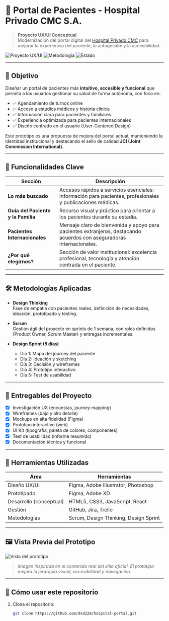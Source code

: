 # 🏥 Portal de Pacientes - Hospital Privado CMC S.A.

> **Proyecto UX/UI Conceptual**  
> Modernización del portal digital del [Hospital Privado CMC](https://hospitalprivado.com.ar/) para mejorar la experiencia del paciente, la autogestión y la accesibilidad.

![Proyecto UX/UI](https://img.shields.io/badge/Proyecto-UX_UI_Conceptual-blue)
![Metodología](https://img.shields.io/badge/Metodología-Scrum_&_Design_Thinking-purple)
![Estado](https://img.shields.io/badge/Estado-Prototipo_Conceptual-green)

---

## 🎯 Objetivo

Diseñar un portal de pacientes más **intuitivo, accesible y funcional** que permita a los usuarios gestionar su salud de forma autónoma, con foco en:

- ✅ Agendamiento de turnos online  
- ✅ Acceso a estudios médicos y historia clínica  
- ✅ Información clara para pacientes y familiares  
- ✅ Experiencia optimizada para pacientes internacionales  
- ✅ Diseño centrado en el usuario (User-Centered Design)

Este prototipo es una propuesta de mejora del portal actual, manteniendo la identidad institucional y destacando el sello de calidad **JCI (Joint Commission International)**.

---

## 🧩 Funcionalidades Clave

| Sección | Descripción |
|--------|-------------|
| **Lo más buscado** | Accesos rápidos a servicios esenciales: información para pacientes, profesionales y publicaciones médicas. |
| **Guía del Paciente y la Familia** | Recurso visual y práctico para orientar a los pacientes durante su estadía. |
| **Pacientes Internacionales** | Mensaje claro de bienvenida y apoyo para pacientes extranjeros, destacando acuerdos con aseguradoras internacionales. |
| **¿Por qué elegirnos?** | Sección de valor institucional: excelencia profesional, tecnología y atención centrada en el paciente. |

---

## 🛠️ Metodologías Aplicadas

- **Design Thinking**  
  Fase de empatía con pacientes reales, definición de necesidades, ideación, prototipado y testing.

- **Scrum**  
  Gestión ágil del proyecto en sprints de 1 semana, con roles definidos (Product Owner, Scrum Master) y entregas incrementales.

- **Design Sprint (5 días)**  
  - Día 1: Mapa del journey del paciente  
  - Día 2: Ideación y sketching  
  - Día 3: Decisión y wireframes  
  - Día 4: Prototipo interactivo  
  - Día 5: Test de usabilidad

---

## 🎨 Entregables del Proyecto

- [x] Investigación UX (encuestas, journey mapping)  
- [x] Wireframes (bajo y alto detalle)  
- [x] Mockups en alta fidelidad (Figma)  
- [x] Prototipo interactivo (web)  
- [x] UI Kit (tipografía, paleta de colores, componentes)  
- [x] Test de usabilidad (informe resumido)  
- [x] Documentación técnica y funcional

---

## 🧰 Herramientas Utilizadas

| Área | Herramientas |
|------|------------|
| Diseño UX/UI | Figma, Adobe Illustrator, Photoshop |
| Prototipado | Figma, Adobe XD |
| Desarrollo (conceptual) | HTML5, CSS3, JavaScript, React |
| Gestión | GitHub, Jira, Trello |
| Metodologías | Scrum, Design Thinking, Design Sprint |

---

## 🖼️ Vista Previa del Prototipo

![Vista del prototipo](https://hospitalprivado.com.ar/frontend/images/home-GP-01.png)

> *Imagen inspirada en el contenido real del sitio oficial. El prototipo mejora la jerarquía visual, accesibilidad y navegación.*

---

## 🔧 Cómo usar este repositorio

1. Clona el repositorio:
   ```bash
   git clone https://github.com/dsd228/hospital-portal.git
